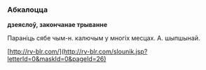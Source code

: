 ### Абкалоцца
**дзеяслоў, закончанае трыванне**

Параніць сябе чым-н. калючым у многіх месцах. А. шыпшынай.

<a rel="author">[http://rv-blr.com/](http://rv-blr.com/slounik.jsp?letterId=0&maskId=0&pageId=26)</a>
